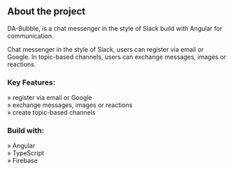 <h2>About the project</h2>

  <p>DA-Bubble, is a chat messenger in the style of Slack build with Angular for communication.</p>

  Chat messenger in the style of Slack, users can register via email or Google. In topic-based channels, users can exchange messages, images or reactions.

<h3>Key Features:</h3>

» register via email or Google <br>
» exchange messages, images or reactions <br>
» create topic-based channels


<h3>Build with:</h3>

» Angular <br>
» TypeScript <br>
» Firebase
